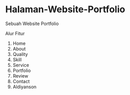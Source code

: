 # Halaman-Website-Portfolio
Sebuah Website Portfolio


Alur Fitur

1. Home
2. About
3. Quality
4. Skill
5. Service
6. Portfolio
7. Review
8. Contact
9. Aldiyanson
